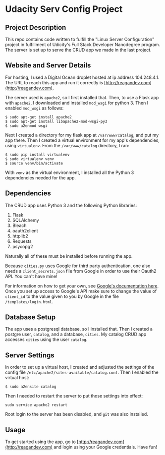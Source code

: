 # Udacity Serv Config Project

## Project Description

This repo contains code written to fulfill the "Linux Server Configuration" 
project in fulfillment of Udicity's Full Stack Developer Nanodegree program. 
The server is set up to serve the CRUD app we made in the last project.

## Website and Server Details

For hosting, I used a Digital Ocean droplet hosted at ip address 104.248.4.1. 
The URL to reach this app and run it correctly is 
[http://reagandev.com](http://reagandev.com).

The server used is `apache2`, so I first installed that. Then, to use a Flask 
app with `apache2`, I downloaded and installed `mod_wsgi` for python 3. Then I 
enabled `mod_wsgi` as follows:

```
$ sudo apt-get install apache2
$ sudo apt-get install libapache2-mod-wsgi-py3
$ sudo a2enmod wsgi
```

Next I created a directory for my flask app at `/var/www/catalog`, and put my 
app there. Then I created a virtual environment for my app's dependencies, 
using `virtualenv`. From the `/var/www/catalog` directory, I ran:

```
$ sudo pip install virtualenv
$ sudo virtualenv venv
$ source venv/bin/activate
```

With `venv` as the virtual environment, I installed all the Python 3 
dependencies needed for the app.

## Dependencies

The CRUD app uses Python 3 and the following Python libraries:

1. Flask
1. SQLAlchemy
1. Bleach
1. oauth2client
1. httplib2
1. Requests
1. psycopg2

Naturally all of these must be installed before running the app.

Because `cities.py` uses Google for third party authentication, one also needs 
a `client_secrets.json` file from Google in order to use their Oauth2 API. You 
can't have mine!

For information on how to get your own, see [Google's documentation 
here](https://developers.google.com/identity/protocols/OAuth2). Once you set up 
access to Google's API make sure to change the value of `client_id` to the 
value given to you by Google in the file `/templates/login.html`.

## Database Setup

The app uses a postgresql database, so I installed that. Then I created a 
postgre user, `catalog`, and a database, `cities`. My catalog CRUD app accesses `cities` using the user `catalog`.

## Server Settings

In order to set up a virtual host, I created and adjusted the settings of the 
config file `/etc/apache2/sites-available/catalog.conf`. Then I enabled the 
virtual host:

```
$ sudo a2ensite catalog
```

Then I needed to restart the server to put those settings into effect:

```
sudo service apache2 restart
```

Root login to the server has been disabled, and `git` was also installed.

## Usage

To get started using the app, go to [http://reagandev.com](http://reagandev.com) 
and login using your Google credentials. Have fun!
